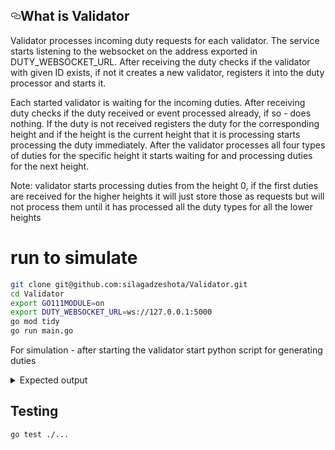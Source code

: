 <h2><a id="user-content-whats-tron" class="anchor" aria-hidden="true" href="#whats-tron"><svg class="octicon octicon-link" viewBox="0 0 16 16" version="1.1" width="16" height="16" aria-hidden="true"><path fill-rule="evenodd" d="M4 9h1v1H4c-1.5 0-3-1.69-3-3.5S2.55 3 4 3h4c1.45 0 3 1.69 3 3.5 0 1.41-.91 2.72-2 3.25V8.59c.58-.45 1-1.27 1-2.09C10 5.22 8.98 4 8 4H4c-.98 0-2 1.22-2 2.5S3 9 4 9zm9-3h-1v1h1c1 0 2 1.22 2 2.5S13.98 12 13 12H9c-.98 0-2-1.22-2-2.5 0-.83.42-1.64 1-2.09V6.25c-1.09.53-2 1.84-2 3.25C6 11.31 7.55 13 9 13h4c1.45 0 3-1.69 3-3.5S14.5 6 13 6z"></path></svg></a>What is Validator</h2>
<p>Validator processes incoming duty requests for each validator. The service starts listening to the websocket on the address exported in DUTY_WEBSOCKET_URL.
After receiving the duty checks if the validator with given ID exists, if not it creates a new validator, registers it into the duty processor and starts it.</p> <p>Each started validator is waiting for the incoming duties. After receiving duty checks if the duty received or event processed already, if so - does nothing. If the duty is not received registers the duty for the corresponding height and if the height is the current height that it is processing starts processing the duty immediately. After the validator processes all four types of duties for the specific height it starts waiting for and processing duties for the next height.</p> <p>Note: validator starts processing duties from the height 0, if the first duties are received for the higher heights it will just store those as requests but will not process them until it has processed all the duty types for all the lower heights</p>

# run to simulate
```bash
git clone git@github.com:silagadzeshota/Validator.git
cd Validator
export GO111MODULE=on
export DUTY_WEBSOCKET_URL=ws://127.0.0.1:5000
go mod tidy
go run main.go
```

For simulation - after starting the validator start python script for generating duties
<details>
<summary>Expected output</summary>
<div class="highlight highlight-source-shell"><pre>
2023/06/19 16:40:45 listening for incoming duties to process
2023/06/19 16:40:45 Failed to connect to WebSocket: websocket: bad handshake
2023/06/19 16:40:53 Validator  3  created and started listening for incoming duties
2023/06/19 16:40:53 Validator  3 : Received new duty  PROPOSER  for the height  0
2023/06/19 16:40:53 Validator  3 : Processed duty  PROPOSER  for the height  0
2023/06/19 16:40:56 Validator  5  created and started listening for incoming duties
2023/06/19 16:40:56 Validator  5 : Received new duty  PROPOSER  for the height  0
2023/06/19 16:40:56 Validator  5 : Processed duty  PROPOSER  for the height  0
2023/06/19 16:40:59 Validator  4  created and started listening for incoming duties
2023/06/19 16:40:59 Validator  4 : Received new duty  ATTESTER  for the height  0
2023/06/19 16:40:59 Validator  4 : Processed duty  ATTESTER  for the height  0
2023/06/19 16:41:02 Validator  4 : Received new duty  AGGREGATOR  for the height  0
2023/06/19 16:41:02 Validator  4 : Processed duty  AGGREGATOR  for the height  0
2023/06/19 16:41:05 Validator  4 : Received new duty  SYNC_COMMITTEE  for the height  0
2023/06/19 16:41:05 Validator  4 : Processed duty  SYNC_COMMITTEE  for the height  0
2023/06/19 16:41:08 Validator  3 : Received new duty  SYNC_COMMITTEE  for the height  0
2023/06/19 16:41:08 Validator  3 : Processed duty  SYNC_COMMITTEE  for the height  0
2023/06/19 16:41:11 Validator  5 : Received new duty  ATTESTER  for the height  0
2023/06/19 16:41:11 Validator  5 : Processed duty  ATTESTER  for the height  0
2023/06/19 16:41:14 Validator  6  created and started listening for incoming duties
2023/06/19 16:41:14 Validator  6 : Received new duty  PROPOSER  for the height  0
2023/06/19 16:41:14 Validator  6 : Processed duty  PROPOSER  for the height  0
2023/06/19 16:41:17 Validator  4 : Received new duty  PROPOSER  for the height  1
2023/06/19 16:41:20 Validator  3 : Received new duty  PROPOSER  for the height  1
2023/06/19 16:41:23 Validator  4 : Received new duty  ATTESTER  for the height  1
2023/06/19 16:41:26 Validator  2  created and started listening for incoming duties
2023/06/19 16:41:26 Validator  2 : Received new duty  PROPOSER  for the height  0
2023/06/19 16:41:26 Validator  2 : Processed duty  PROPOSER  for the height  0
2023/06/19 16:41:29 Validator  2 : Received new duty  ATTESTER  for the height  0
2023/06/19 16:41:29 Validator  2 : Processed duty  ATTESTER  for the height  0
2023/06/19 16:41:32 Validator  1  created and started listening for incoming duties
2023/06/19 16:41:32 Validator  1 : Received new duty  PROPOSER  for the height  0
2023/06/19 16:41:32 Validator  1 : Processed duty  PROPOSER  for the height  0
2023/06/19 16:41:35 Validator  4 : Received new duty  AGGREGATOR  for the height  1
2023/06/19 16:41:38 Validator  2 : Received new duty  AGGREGATOR  for the height  0
2023/06/19 16:41:38 Validator  2 : Processed duty  AGGREGATOR  for the height  0
2023/06/19 16:41:41 Validator  4 : Received new duty  SYNC_COMMITTEE  for the height  1
2023/06/19 16:41:44 Validator  1 : Received new duty  ATTESTER  for the height  0
2023/06/19 16:41:44 Validator  1 : Processed duty  ATTESTER  for the height  0
2023/06/19 16:41:47 Validator  2 : Received new duty  SYNC_COMMITTEE  for the height  0
2023/06/19 16:41:47 Validator  2 : Processed duty  SYNC_COMMITTEE  for the height  0
2023/06/19 16:41:47 Validator  2  moved to processing height  1
2023/06/19 16:41:50 Validator  3 : Received new duty  ATTESTER  for the height  1
2023/06/19 16:41:53 Validator  5 : Received new duty  AGGREGATOR  for the height  0
2023/06/19 16:41:53 Validator  5 : Processed duty  AGGREGATOR  for the height  0
2023/06/19 16:41:56 Validator  3 : Received new duty  AGGREGATOR  for the height  1
2023/06/19 16:41:59 Validator  6 : Received new duty  ATTESTER  for the height  0
2023/06/19 16:41:59 Validator  6 : Processed duty  ATTESTER  for the height  0
2023/06/19 16:42:02 Validator  5 : Received new duty  SYNC_COMMITTEE  for the height  0
2023/06/19 16:42:02 Validator  5 : Processed duty  SYNC_COMMITTEE  for the height  0
2023/06/19 16:42:02 Validator  5  moved to processing height  1
2023/06/19 16:42:05 Validator  4 : Received new duty  PROPOSER  for the height  2
2023/06/19 16:42:08 Validator  2 : Received new duty  PROPOSER  for the height  1
2023/06/19 16:42:08 Validator  2 : Processed duty  PROPOSER  for the height  1
2023/06/19 16:42:11 Validator  2 : Received new duty  ATTESTER  for the height  1
2023/06/19 16:42:11 Validator  2 : Processed duty  ATTESTER  for the height  1
2023/06/19 16:42:14 Validator  6 : Received new duty  AGGREGATOR  for the height  0
2023/06/19 16:42:14 Validator  6 : Processed duty  AGGREGATOR  for the height  0
2023/06/19 16:42:17 Validator  4 : Received new duty  ATTESTER  for the height  2
2023/06/19 16:42:20 Validator  6 : Received new duty  SYNC_COMMITTEE  for the height  0
2023/06/19 16:42:20 Validator  6 : Processed duty  SYNC_COMMITTEE  for the height  0
2023/06/19 16:42:20 Validator  6  moved to processing height  1
2023/06/19 16:42:23 Validator  2 : Received new duty  AGGREGATOR  for the height  1
2023/06/19 16:42:23 Validator  2 : Processed duty  AGGREGATOR  for the height  1
2023/06/19 16:42:26 Validator  5 : Received new duty  PROPOSER  for the height  1
2023/06/19 16:42:26 Validator  5 : Processed duty  PROPOSER  for the height  1
2023/06/19 16:42:29 Validator  5 : Received new duty  ATTESTER  for the height  1
2023/06/19 16:42:29 Validator  5 : Processed duty  ATTESTER  for the height  1
2023/06/19 16:42:32 Validator  5 : Received new duty  AGGREGATOR  for the height  1
2023/06/19 16:42:32 Validator  5 : Processed duty  AGGREGATOR  for the height  1
2023/06/19 16:42:35 Validator  3 : Received new duty  SYNC_COMMITTEE  for the height  1
2023/06/19 16:42:38 Validator  1 : Received new duty  AGGREGATOR  for the height  0
2023/06/19 16:42:38 Validator  1 : Processed duty  AGGREGATOR  for the height  0
2023/06/19 16:42:41 Validator  5 : Received new duty  SYNC_COMMITTEE  for the height  1
2023/06/19 16:42:41 Validator  5 : Processed duty  SYNC_COMMITTEE  for the height  1
2023/06/19 16:42:41 Validator  5  moved to processing height  2
2023/06/19 16:42:44 Validator  2 : Received new duty  SYNC_COMMITTEE  for the height  1
2023/06/19 16:42:44 Validator  2 : Processed duty  SYNC_COMMITTEE  for the height  1
2023/06/19 16:42:44 Validator  2  moved to processing height  2
2023/06/19 16:42:47 Validator  2 : Received new duty  PROPOSER  for the height  2
2023/06/19 16:42:47 Validator  2 : Processed duty  PROPOSER  for the height  2
2023/06/19 16:42:50 Validator  4 : Received new duty  AGGREGATOR  for the height  2
2023/06/19 16:42:53 Validator  2 : Received new duty  ATTESTER  for the height  2
2023/06/19 16:42:53 Validator  2 : Processed duty  ATTESTER  for the height  2
2023/06/19 16:42:56 Validator  2 : Received new duty  AGGREGATOR  for the height  2
2023/06/19 16:42:56 Validator  2 : Processed duty  AGGREGATOR  for the height  2
2023/06/19 16:42:59 Validator  3 : Received new duty  PROPOSER  for the height  2
2023/06/19 16:43:02 Validator  6 : Received new duty  PROPOSER  for the height  1
2023/06/19 16:43:02 Validator  6 : Processed duty  PROPOSER  for the height  1
2023/06/19 16:43:05 Validator  4 : Received new duty  SYNC_COMMITTEE  for the height  2
2023/06/19 16:43:08 Validator  4 : Received new duty  PROPOSER  for the height  3
2023/06/19 16:43:11 Validator  4 : Received new duty  ATTESTER  for the height  3
2023/06/19 16:43:14 Validator  3 : Received new duty  ATTESTER  for the height  2
2023/06/19 16:43:17 Validator  4 : Received new duty  AGGREGATOR  for the height  3
2023/06/19 16:43:20 Validator  6 : Received new duty  ATTESTER  for the height  1
2023/06/19 16:43:20 Validator  6 : Processed duty  ATTESTER  for the height  1
2023/06/19 16:43:23 Validator  5 : Received new duty  PROPOSER  for the height  2
2023/06/19 16:43:23 Validator  5 : Processed duty  PROPOSER  for the height  2
</details>

## Testing
```bash
go test ./...
```
